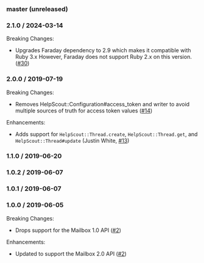 ### master (unreleased)

### 2.1.0 / 2024-03-14

Breaking Changes:

* Upgrades Faraday dependency to 2.9 which makes it compatible with Ruby 3.x
  However, Faraday does not support Ruby 2.x on this version.
  ([#30](https://github.com/taxjar/help_scout-sdk/pull/30))

### 2.0.0 / 2019-07-19

Breaking Changes:

* Removes HelpScout::Configuration#access_token and writer to avoid multiple sources
  of truth for access token values ([#14](https://github.com/taxjar/help_scout-sdk/pull/14))

Enhancements:

* Adds support for `HelpScout::Thread.create`, `HelpScout::Thread.get`, and
  `HelpScout::Thread#update` (Justin White, [#13](https://github.com/taxjar/help_scout-sdk/pull/13))

### 1.1.0 / 2019-06-20

### 1.0.2 / 2019-06-07

### 1.0.1 / 2019-06-07

### 1.0.0 / 2019-06-05

Breaking Changes:

* Drops support for the Mailbox 1.0 API ([#2](https://github.com/taxjar/help_scout-sdk/pull/2))

Enhancements:

* Updated to support the Mailbox 2.0 API ([#2](https://github.com/taxjar/help_scout-sdk/pull/2))
